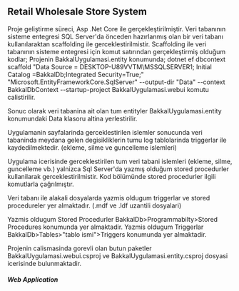 ## Retail Wholesale Store System


Proje geliştirme süreci, Asp .Net Core ile gerçekleştirilmiştir. Veri tabanının sisteme entegresi SQL Server'da önceden hazırlanmış olan bir veri tabanı kullanılaraktan scaffolding ile gerceklestirilmistir.
Scaffolding ile veri tabanının sisteme entegresi için komut satırından gerçekleştirmiş olduğum kodlar;
Projenin BakkalUygulamasi.entity konumunda;
dotnet ef dbcontext scaffold "Data Source = DESKTOP-U89VVTM\MSSQLSERVER1; Initial Catalog =BakkalDb;Integrated Security=True;" "Microsoft.EntityFrameworkCore.SqlServer" --output-dir "Data" --context BakkalDbContext --startup-project BakkalUygulamasi.webui 
komutu calistirilir. 

Sonuc olarak veri tabanina ait olan tum entityler BakkalUygulamasi.entity konumundaki Data klasoru altina yerlestirilir.

Uygulamanin sayfalarinda gerceklestirilen islemler sonucunda veri tabaninda meydana gelen degisikliklerin tumu log tablolarinda triggerlar ile kaydedilmektedir. (ekleme, silme ve guncelleme islemleri)

Uygulama icerisinde gerceklestirilen tum veri tabani islemleri (ekleme, silme, guncelleme vb.) yalnizca Sql Server'da yazmış olduğum stored procedurler kullanilarak gerceklestirilmistir. Kod bölümünde stored procedurler ilgili komutlarla çağrılmıştır.

Veri tabanı ile alakali dosyalarda yazmis oldugum triggerlar ve stored procedureler yer almaktadır. (.mdf ve .ldf uzantili dosyalari)

Yazmis oldugum Stored Procedurler BakkalDb>Programmabilty>Stored Procedures konumunda yer almaktadir.
Yazmis oldugum Triggerlar BakkalDb>Tables>"tablo ismi">Triggers konumunda yer almaktadir.

Projenin calismasinda gorevli olan butun paketler BakkalUygulamasi.webui.csproj ve BakkalUygulamasi.entity.csproj dosyasi icerisinde bulunmaktadir.


#####  Web Application
